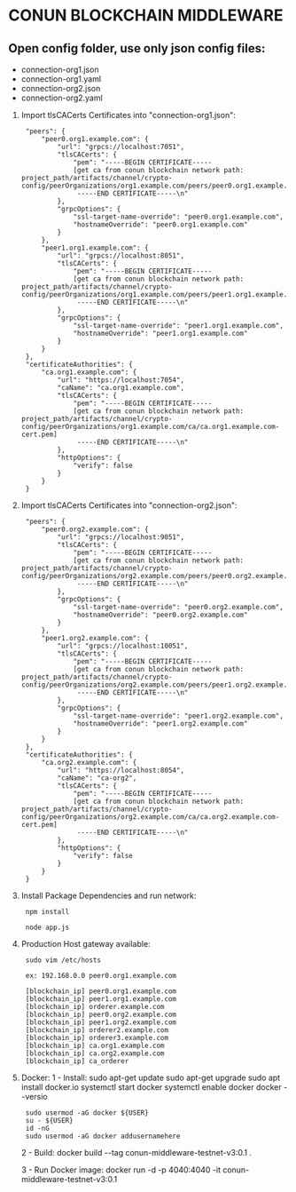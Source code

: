 # CONUN BLOCKCHAIN MIDDLEWARE

## Open config folder, use only json config files:
- connection-org1.json
- connection-org1.yaml
- connection-org2.json
- connection-org2.yaml

1. Import tlsCACerts Certificates into "connection-org1.json":

        "peers": {
            "peer0.org1.example.com": {
                "url": "grpcs://localhost:7051",
                "tlsCACerts": {
                    "pem": "-----BEGIN CERTIFICATE----- 
                    [get ca from conun blockchain network path:  project_path/artifacts/channel/crypto-config/peerOrganizations/org1.example.com/peers/peer0.org1.example.com/tls/ca.crt]
                     -----END CERTIFICATE-----\n"
                },
                "grpcOptions": {
                    "ssl-target-name-override": "peer0.org1.example.com",
                    "hostnameOverride": "peer0.org1.example.com"
                }
            },
            "peer1.org1.example.com": {
                "url": "grpcs://localhost:8051",
                "tlsCACerts": {
                    "pem": "-----BEGIN CERTIFICATE----- 
                    [get ca from conun blockchain network path: project_path/artifacts/channel/crypto-config/peerOrganizations/org1.example.com/peers/peer1.org1.example.com/tls/ca.crt]
                     -----END CERTIFICATE-----\n"
                },
                "grpcOptions": {
                    "ssl-target-name-override": "peer1.org1.example.com",
                    "hostnameOverride": "peer1.org1.example.com"
                }
            }
        },
        "certificateAuthorities": {
            "ca.org1.example.com": {
                "url": "https://localhost:7054",
                "caName": "ca.org1.example.com",
                "tlsCACerts": {
                    "pem": "-----BEGIN CERTIFICATE----- 
                    [get ca from conun blockchain network path: project_path/artifacts/channel/crypto-config/peerOrganizations/org1.example.com/ca/ca.org1.example.com-cert.pem]
                     -----END CERTIFICATE-----\n"
                },
                "httpOptions": {
                    "verify": false
                }
            }
        }

2. Import tlsCACerts Certificates into "connection-org2.json":

        "peers": {
            "peer0.org2.example.com": {
                "url": "grpcs://localhost:9051",
                "tlsCACerts": {
                    "pem": "-----BEGIN CERTIFICATE----- 
                    [get ca from conun blockchain network path: project_path/artifacts/channel/crypto-config/peerOrganizations/org2.example.com/peers/peer0.org2.example.com/tls/ca.crt]
                     -----END CERTIFICATE-----\n"
                },
                "grpcOptions": {
                    "ssl-target-name-override": "peer0.org2.example.com",
                    "hostnameOverride": "peer0.org2.example.com"
                }
            },
            "peer1.org2.example.com": {
                "url": "grpcs://localhost:10051",
                "tlsCACerts": {
                    "pem": "-----BEGIN CERTIFICATE----- 
                    [get ca from conun blockchain network path: project_path/artifacts/channel/crypto-config/peerOrganizations/org2.example.com/peers/peer1.org2.example.com/tls/ca.crt]
                     -----END CERTIFICATE-----\n"
                },
                "grpcOptions": {
                    "ssl-target-name-override": "peer1.org2.example.com",
                    "hostnameOverride": "peer1.org2.example.com"
                }
            }
        },
        "certificateAuthorities": {
            "ca.org2.example.com": {
                "url": "https://localhost:8054",
                "caName": "ca-org2",
                "tlsCACerts": {
                    "pem": "-----BEGIN CERTIFICATE----- 
                    [get ca from conun blockchain network path: project_path/artifacts/channel/crypto-config/peerOrganizations/org2.example.com/ca/ca.org2.example.com-cert.pem]
                     -----END CERTIFICATE-----\n"
                },
                "httpOptions": {
                    "verify": false
                }
            }
        }

3. Install Package Dependencies and run network:

        npm install

        node app.js

4. Production Host gateway available:

        sudo vim /etc/hosts

        ex: 192.168.0.0 peer0.org1.example.com

        [blockchain_ip] peer0.org1.example.com
        [blockchain_ip] peer1.org1.example.com
        [blockchain_ip] orderer.example.com
        [blockchain_ip] peer0.org2.example.com
        [blockchain_ip] peer1.org2.example.com
        [blockchain_ip] orderer2.example.com
        [blockchain_ip] orderer3.example.com
        [blockchain_ip] ca.org1.example.com
        [blockchain_ip] ca.org2.example.com
        [blockchain_ip] ca_orderer       



5. Docker:
    1 - Install:
        sudo apt-get update
        sudo apt-get upgrade
        sudo apt install docker.io
        systemctl start docker
        systemctl enable docker
        docker --versio

        sudo usermod -aG docker ${USER}
        su - ${USER}
        id -nG
        sudo usermod -aG docker addusernamehere

    2 - Build:
        docker build --tag conun-middleware-testnet-v3:0.1 .
    
    3 - Run Docker image:
        docker run -d -p 4040:4040 -it conun-middleware-testnet-v3:0.1